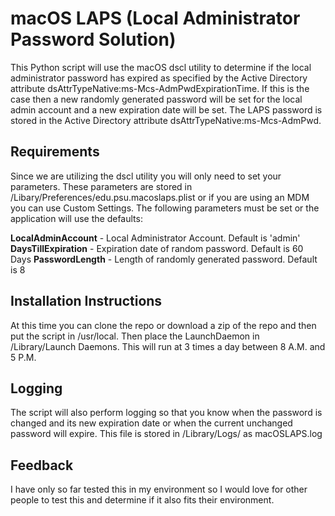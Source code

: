 macOS LAPS (Local Administrator Password Solution)
==================================================

This Python script will use the macOS dscl utility to determine if the
local administrator password has expired as specified by the Active Directory
attribute dsAttrTypeNative:ms-Mcs-AdmPwdExpirationTime. If this is the case
then a new randomly generated password will be set for the local admin account
and a new expiration date will be set. The LAPS password is stored in the
Active Directory attribute dsAttrTypeNative:ms-Mcs-AdmPwd.

Requirements
------------

Since we are utilizing the dscl utility you will only need to set your
parameters. These parameters are stored in /Libary/Preferences/edu.psu.macoslaps.plist
or if you are using an MDM you can use Custom Settings. The following parameters
must be set or the application will use the defaults:

**LocalAdminAccount** - Local Administrator Account. Default is 'admin'
**DaysTillExpiration** - Expiration date of random password. Default is 60 Days
**PasswordLength** - Length of randomly generated password. Default is 8

Installation Instructions
-------------------------
At this time you can clone the repo or download a zip of the repo and then put
the script in /usr/local. Then place the LaunchDaemon in /Library/Launch Daemons.
This will run at 3 times a day between 8 A.M. and 5 P.M.

Logging
-------
The script will also perform logging so that you know when the password is changed
and its new expiration date or when the current unchanged password will expire. This
file is stored in /Library/Logs/ as macOSLAPS.log

Feedback
--------
I have only so far tested this in my environment so I would love for other people
to test this and determine if it also fits their environment.
